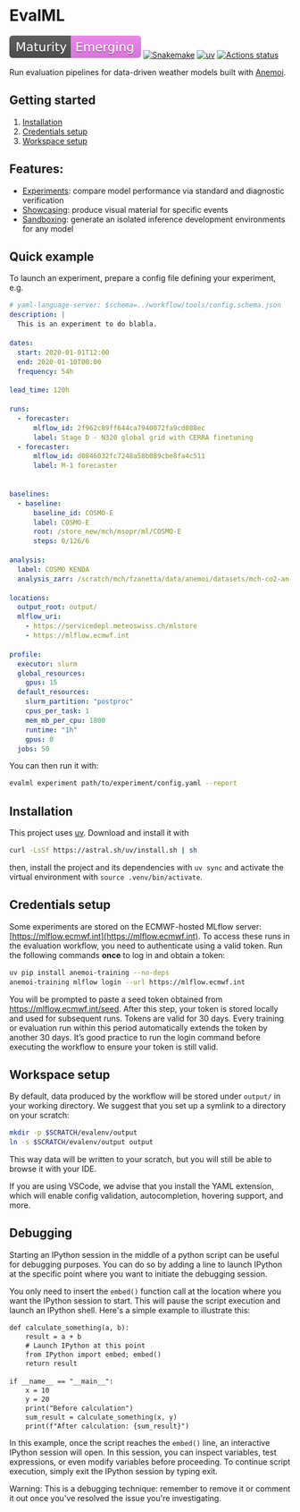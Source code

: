# EvalML

[![Static Badge](https://github.com/ecmwf/codex/raw/refs/heads/main/Project%20Maturity/emerging_badge.svg)](https://github.com/ecmwf/codex/raw/refs/heads/main/Project%20Maturity)
[![Snakemake](https://img.shields.io/badge/snakemake-≥8.0.0-brightgreen.svg)](https://snakemake.github.io)
[![uv](https://img.shields.io/endpoint?url=https://raw.githubusercontent.com/astral-sh/uv/main/assets/badge/v0.json)](https://github.com/astral-sh/uv)
[![Actions status](https://github.com/meteoswiss/evalml/actions/workflows/ci.yaml/badge.svg)](https://github.com/meteoswiss/evalml/actions)

Run evaluation pipelines for data-driven weather models built with [Anemoi](https://anemoi.readthedocs.io/).


## Getting started

1. [Installation](#installation)
2. [Credentials setup](#credentials-setup)
3. [Workspace setup](#workspace-setup)

## Features:
- [Experiments](#experiment): compare model performance via standard and diagnostic verification
- [Showcasing](#showcase): produce visual material for specific events
- [Sandboxing](#sandbox): generate an isolated inference development environments for any model

## Quick example

To launch an experiment, prepare a config file defining your experiment, e.g.

```yaml
# yaml-language-server: $schema=../workflow/tools/config.schema.json
description: |
  This is an experiment to do blabla.

dates:
  start: 2020-01-01T12:00
  end: 2020-01-10T00:00
  frequency: 54h

lead_time: 120h

runs:
  - forecaster:
      mlflow_id: 2f962c89ff644ca7940072fa9cd088ec
      label: Stage D - N320 global grid with CERRA finetuning
  - forecaster:
      mlflow_id: d0846032fc7248a58b089cbe8fa4c511
      label: M-1 forecaster


baselines:
  - baseline:
      baseline_id: COSMO-E
      label: COSMO-E
      root: /store_new/mch/msopr/ml/COSMO-E
      steps: 0/126/6

analysis:
  label: COSMO KENDA
  analysis_zarr: /scratch/mch/fzanetta/data/anemoi/datasets/mch-co2-an-archive-0p02-2015-2020-6h-v3-pl13.zarr

locations:
  output_root: output/
  mlflow_uri:
    - https://servicedepl.meteoswiss.ch/mlstore
    - https://mlflow.ecmwf.int

profile:
  executor: slurm
  global_resources:
    gpus: 15
  default_resources:
    slurm_partition: "postproc"
    cpus_per_task: 1
    mem_mb_per_cpu: 1800
    runtime: "1h"
    gpus: 0
  jobs: 50
```

You can then run it with:

```bash
evalml experiment path/to/experiment/config.yaml --report
```


## Installation

This project uses [uv](https://github.com/astral-sh/uv). Download and install it with

```bash
curl -LsSf https://astral.sh/uv/install.sh | sh
```

then, install the project and its dependencies with `uv sync` and activate the virtual
environment with `source .venv/bin/activate`.

## Credentials setup

Some experiments are stored on the ECMWF-hosted MLflow server:
[https://mlflow.ecmwf.int](https://mlflow.ecmwf.int). To access these runs in the
evaluation workflow, you need to authenticate using a valid token. Run the following
commands **once** to log in and obtain a token:

```bash
uv pip install anemoi-training --no-deps
anemoi-training mlflow login --url https://mlflow.ecmwf.int
```

You will be prompted to paste a seed token obtained from https://mlflow.ecmwf.int/seed.
After this step, your token is stored locally and used for subsequent runs. Tokens are
valid for 30 days. Every training or evaluation run within this period automatically
extends the token by another 30 days. It’s good practice to run the login command before
executing the workflow to ensure your token is still valid.

## Workspace setup

By default, data produced by the workflow will be stored under `output/` in your working directory.
We suggest that you set up a symlink to a directory on your scratch:

```bash
mkdir -p $SCRATCH/evalenv/output
ln -s $SCRATCH/evalenv/output output
```

This way data will be written to your scratch, but you will still be able to browse it with your IDE.

If you are using VSCode, we advise that you install the YAML extension, which will enable config validation, autocompletion, hovering support, and more.

## Debugging

Starting an IPython session in the middle of a python script can be useful for debugging
purposes. You can do so by adding a line to launch IPython at the specific point where
you want to initiate the debugging session.

You only need to insert the `embed()` function call at the location where you want
the IPython session to start. This will pause the script execution and launch an IPython
shell. Here's a simple example to illustrate this:

    def calculate_something(a, b):
        result = a + b
        # Launch IPython at this point
        from IPython import embed; embed()
        return result

    if __name__ == "__main__":
        x = 10
        y = 20
        print("Before calculation")
        sum_result = calculate_something(x, y)
        print(f"After calculation: {sum_result}")

In this example, once the script reaches the `embed()` line, an interactive IPython
session will open. In this session, you can inspect variables, test expressions, or
even modify variables before proceeding. To continue script execution, simply exit the
IPython session by typing exit.

Warning: This is a debugging technique: remember to remove it or comment it out once
you've resolved the issue you're investigating.